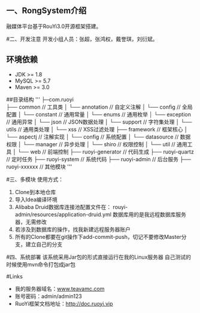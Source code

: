 ## 一、RongSystem介绍

融媒体平台基于RouYi3.0开源框架搭建。

#二、开发注意
开发小组人员：张超，张鸿权，戴誉琪，刘衍斌。

环境依赖
-----
* JDK >= 1.8
* MySQL >= 5.7
* Maven >= 3.0

##目录结构
'''
├─com.ruoyi     
├── common            // 工具类
│       └── annotation                    // 自定义注解
│       └── config                        // 全局配置
│       └── constant                      // 通用常量
│       └── enums                         // 通用枚举
│       └── exception                     // 通用异常
│       └── json                          // JSON数据处理
│       └── support                       // 字符集处理
│       └── utils                         // 通用类处理
│       └── xss                           // XSS过滤处理
├── framework         // 框架核心
│       └── aspectj                       // 注解实现
│       └── config                        // 系统配置
│       └── datasource                    // 数据权限
│       └── manager                       // 异步处理
│       └── shiro                         // 权限控制
│       └── util                          // 通用工具
│       └── web                           // 前端控制
├── ruoyi-generator   // 代码生成
├── ruoyi-quartz      // 定时任务
├── ruoyi-system      // 系统代码
├── ruoyi-admin       // 后台服务
├── ruoyi-xxxxxx      // 其他模块
'''


#三、多模块
使用方式：
1. Clone到本地仓库
2. 导入Idea编译环境
3. Alibaba Druid数据库连接池配置文件在：
    rouyi-admin/resources/application-druid.yml
    数据库用的是我远程数据库服务器，无需修改    
4. 若涉及到数据库的操作，找我新建远程服务器账户
5. 所有的Clone都要在git操作下add-commit-push，切记不要修改Master分支，建立自己的分支

#四、系统部署
该系统采用Jar包的形式直接运行在我的Linux服务器
自己测试的时候使用mvn命令打包成jar包

#Links
* 我的服务器域名：www.teavamc.com
* 账号密码：admin/admin123
* RuoYi框架文档地址：http://doc.ruoyi.vip
